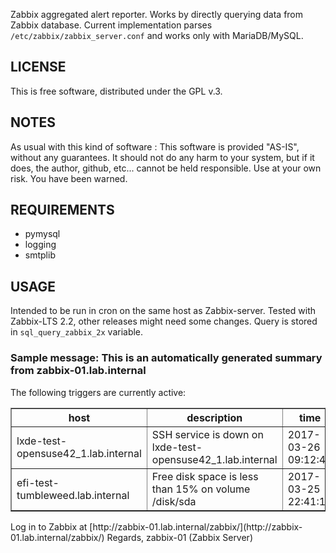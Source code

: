 Zabbix aggregated alert reporter. Works by directly querying data from Zabbix database. Current implementation parses
`/etc/zabbix/zabbix_server.conf` and works only with MariaDB/MySQL.

LICENSE
-------
This is free software, distributed under the GPL v.3.

NOTES
-----
As usual with this kind of software :
This software is provided "AS-IS", without any guarantees. It should not do
any harm to your system, but if it does, the author, github, etc... cannot
be held responsible. Use at your own risk. You have been warned.

REQUIREMENTS
-------------
* pymysql
* logging
* smtplib

USAGE
-----
Intended to be run in cron on the same host as Zabbix-server. Tested with Zabbix-LTS 2.2, other releases might need
some changes. Query is stored in `sql_query_zabbix_2x` variable.

### Sample message: This is an automatically generated summary from zabbix-01.lab.internal

The following triggers are currently active:
<table border="1">
<tbody>
<tr>
<th>host</th>
<th>description</th>
<th>time</th>
<th>trigger_status</th>
<th>acknowledged</th>
<th>message</th>
</tr>
<tr>
<td>lxde-test-opensuse42_1.lab.internal</td>
<td>SSH service is down on lxde-test-opensuse42_1.lab.internal</td>
<td>2017-03-26 09:12:42</td>
<td>Alarm</td>
<td>No</td>
<td></td>
</tr>
<tr>
<td>efi-test-tumbleweed.lab.internal</td>
<td>Free disk space is less than 15% on volume /disk/sda</td>
<td>2017-03-25 22:41:11</td>
<td>Alarm</td>
<td>Yes</td>
<td>That's okay.</td>
</tr>
</tbody>
</table>
Log in to Zabbix at [http://zabbix-01.lab.internal/zabbix/](http://zabbix-01.lab.internal/zabbix/)
Regards,  
zabbix-01 (Zabbix Server)
